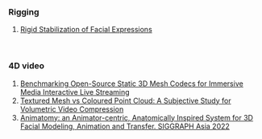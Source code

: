 ### Rigging
1. [Rigid Stabilization of Facial Expressions](https://studios.disneyresearch.com/2014/07/27/rigid-stabilization-of-facial-expressions/#:~:text=In%20order%20to%20extract%20true,and%20error%2Dprone%20manual%20process.)

<br>

### 4D video

1. [Benchmarking Open-Source Static 3D Mesh
Codecs for Immersive Media Interactive Live
Streaming](http://vcl.iti.gr/vclNew/wp-content/uploads/2019/02/benchmarking_open_source_static.pdf)
2. [Textured Mesh vs Coloured Point Cloud: A Subjective Study for Volumetric Video Compression](https://ieeexplore.ieee.org/document/9123137)
3. [Animatomy: an Animator-centric, Anatomically Inspired System for 3D Facial Modeling, Animation and Transfer. SIGGRAPH Asia 2022](https://www.dgp.toronto.edu/projects/animatomy/)
